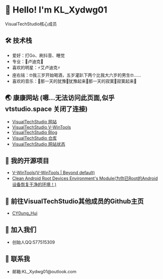 <!DOCTYPE html>
<html lang="zh-CN">

<head>
  <meta charset="UTF-8">
</head>

<body>
  <div class="section">
    <h1>👋 Hello! I'm KL_Xydwg01</h1>
    <p>VisualTechStudio核心成员</p>
  </div>

  <div class="section">
    <h2>🛠️ 技术栈</h2>
    <ul>
      <li>爱好：打Go、刷抖音、睡觉</li>
      <li>专业：🦌卢迪克🦌</li>
      <li>喜欢的明星：⚡️艾卢迪克⚡️</li>
      <li>座右铭：🤓我三岁开始喝酒，五岁灌趴下两个比我大六岁的男生🤓......</li>
      <li>喜欢的音乐：🎵那一天的犹豫🎵犹豫起来🎵那一天的寂寞🎵寂寞起来🎵</li>
    </ul>
  </div>

   <div class="section">
    <h2>🌏 康康网站 (嗯…无法访问此页面,似乎 vtstudio.space 关闭了连接)</h2>
    <ul>
      <li>
        <a href="https://VTStudio.space">VisualTechStudio 网站 </a>
      </li>
      <li>
        <a href="https://V-WinTools.VTStudio.space">VisualTechStudio V-WinTools </a>
      </li>
      <li>
        <a href="https://home.VTStudio.space">VisualTechStudio Blog </a>
      </li>
      <li>
        <a href="https://cloud.VTStudio.space">VisualTechStudio 仓库 </a>
      </li>
       <li>
        <a href="https://status.VTStudio.space">VisualTechStudio 网站状态 </a>
      </li>
    </ul>
  </div>

  <div class="section">
    <h2>🌟 我的开源项目</h2>
    <ul>
      <li>
        <a href="https://114514.cn">V-WinTools(V-WinTools | Beyond default)</a>
      </li>
      <li>
        <a href="https://github.com/KLXydwg01/Clean-AndroidRootDevices-Environment-s-Module">Clean Android Root Devices Environment's Module(为你已Root的Android设备恢复干净的环境！)</a>
     </li>
    </ul>
  </div>

   <div class="section">
    <h2>🔞 前往VisualTechStudio其他成员的Github主页</h2>
    <ul>
      <li>
        <a href="https://github.com/CY0ungHui">CY0ung_Hui</a>
      </li>
    </ul>
  </div>


  <div class="section">
    <h2>👥 加入我们</h2>
    <ul>
      <li>创始人QQ:577515309</li>
    </ul>
  </div>

 <div class="section">
    <h2>📮 联系我</h2>
    <ul>
      <li>邮箱:KL_Xydwg01@outlook.com</li>
   </ul>
</body>

</html>
